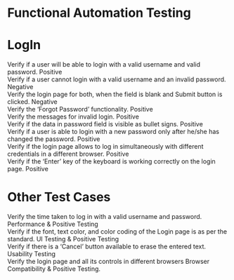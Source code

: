 # Functional Automation Testing 

# LogIn<br />
Verify if a user will be able to login with a valid username and valid password.	Positive<br />
Verify if a user cannot login with a valid username and an invalid password.	Negative<br />
Verify the login page for both, when the field is blank and Submit button is clicked.	Negative<br />
Verify the ‘Forgot Password’ functionality.	Positive<br />
Verify the messages for invalid login.	Positive<br />
Verify if the data in password field is visible as bullet signs.	Positive<br />
Verify if a user is able to login with a new password only after he/she has changed the password.	Positive<br />
Verify if the login page allows to log in simultaneously with different credentials in a different browser.	Positive<br />
Verify if the ‘Enter’ key of the keyboard is working correctly on the login page.	Positive<br />
# Other Test Cases<br />
Verify the time taken to log in with a valid username and password.	Performance & Positive Testing<br />
Verify if the font, text color, and color coding of the Login page is as per the standard.	UI Testing & Positive Testing<br />
Verify if there is a ‘Cancel’ button available to erase the entered text.	Usability Testing<br />
Verify the login page and all its controls in different browsers	Browser Compatibility & Positive Testing.<br />
